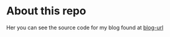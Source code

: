 # About this repo

Her you can see the source code for my blog found at [blog-url]




[blog-url]: https://megamorphf.github.io